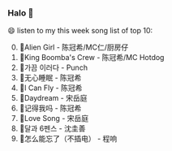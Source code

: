 

### Halo 👋

😄 listen to my this week song list of top 10:

0. 🌈Alien Girl - 陈冠希/MC仁/厨房仔
1. 🌈King Boomba's Crew - 陈冠希/MC Hotdog
2. 🌈가끔 이러다 - Punch
3. 🌈无心睡眠 - 陈冠希
4. 🌈I Can Fly - 陈冠希
5. 🌈Daydream - 宋岳庭
6. 🌈记得我吗 - 陈冠希
7. 🌈Love Song - 宋岳庭
8. 🌈달과 6펜스 - 沈圭善
9. 🌈怎么能忘了（不插电） - 程响

